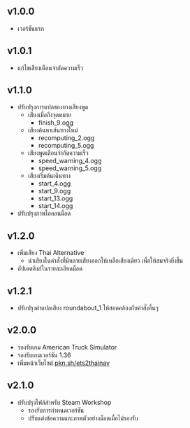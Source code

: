 ## v1.0.0

- เวอร์ชันแรก

## v1.0.1

- แก้ไขเสียงเตือนจำกัดความเร็ว

## v1.1.0

- ปรับปรุงการแปลของบางเสียงพูด
  - เสียงเมื่อถึงจุดหมาย
    - finish_9.ogg
  - เสียงค้นหาเส้นทางใหม่
    - recomputing_2.ogg
    - recomputing_5.ogg
  - เสียงพูดเตือนจำกัดความเร็ว
    - speed_warning_4.ogg
    - speed_warning_5.ogg
  - เสียงเริ่มต้นเดินทาง
    - start_4.ogg
    - start_9.ogg
    - start_13.ogg
    - start_14.ogg
- ปรับปรุงภาพไอคอนม็อด

## v1.2.0

- เพิ่มเสียง Thai Alternative
  - นำเสียงในคำสั่งที่มีหลายเสียงออกให้เหลือเสียงเดียว เพื่อให้สมจริงยิ่งขึ้น
- อัปเดตลิงก์ในรายละเอียดม็อด

## v1.2.1

- ปรับปรุงคำแปลเสียง roundabout_1 ให้สอดคล้องกับคำสั่งอื่นๆ

## v2.0.0

- รองรับเกม American Truck Simulator
- รองรับเกมเวอร์ชัน 1.36
- เพิ่มหน้าเว็บไซต์ [pkn.sh/ets2thainav](https://pkn.sh/ets2thainav)

## v2.1.0

- ปรับปรุงไฟล์สำหรับ Steam Workshop
  - รองรับการกำหนดเวอร์ชัน
  - ปรับแต่งข้อความและภาพตัวอย่างม็อดเมื่อไม่รองรับ
